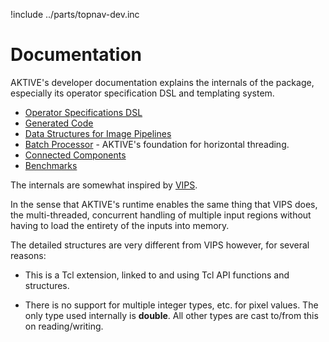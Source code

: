 !include ../parts/topnav-dev.inc

# Documentation

AKTIVE's developer documentation explains the internals of the package, especially its operator
specification DSL and templating system.

  - [Operator Specifications DSL](opspec.md)
  - [Generated Code](generated-code.md)
  - [Data Structures for Image Pipelines](pipeline-structures.md)
  - [Batch Processor](batch.md) - AKTIVE's foundation for horizontal threading.
  - [Connected Components](cc.md)
  - [Benchmarks](../../bench/plots/README.md)

The internals are somewhat inspired by [VIPS](https://www.libvips.org/).

In the sense that AKTIVE's runtime enables the same thing that VIPS does, the
multi-threaded, concurrent handling of multiple input regions without having
to load the entirety of the inputs into memory.

The detailed structures are very different from VIPS however, for several reasons:

  - This is a Tcl extension, linked to and using Tcl API functions and structures.

  - There is no support for multiple integer types, etc. for pixel values. The only type used
    internally is __double__. All other types are cast to/from this on reading/writing.

